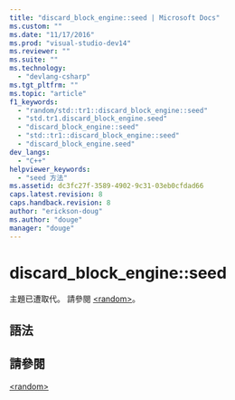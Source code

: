 ```yaml
---
title: "discard_block_engine::seed | Microsoft Docs"
ms.custom: ""
ms.date: "11/17/2016"
ms.prod: "visual-studio-dev14"
ms.reviewer: ""
ms.suite: ""
ms.technology: 
  - "devlang-csharp"
ms.tgt_pltfrm: ""
ms.topic: "article"
f1_keywords: 
  - "random/std::tr1::discard_block_engine::seed"
  - "std.tr1.discard_block_engine.seed"
  - "discard_block_engine::seed"
  - "std::tr1::discard_block_engine::seed"
  - "discard_block_engine.seed"
dev_langs: 
  - "C++"
helpviewer_keywords: 
  - "seed 方法"
ms.assetid: dc3fc27f-3589-4902-9c31-03eb0cfdad66
caps.latest.revision: 8
caps.handback.revision: 8
author: "erickson-doug"
ms.author: "douge"
manager: "douge"
---
```

# discard_block_engine::seed
主題已遭取代。 請參閱 [\<random\>](../Topic/%3Crandom%3E.md)。  
  
## 語法  
  
## 請參閱  
 [\<random\>](../Topic/%3Crandom%3E.md)